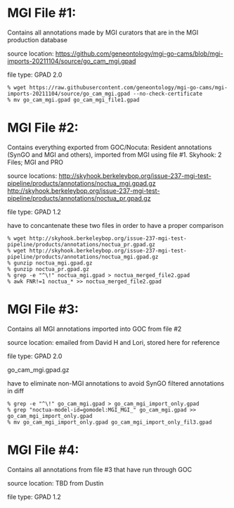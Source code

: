 # MGI File #1: 
Contains all annotations made by MGI curators that are in the MGI production database

source location: https://github.com/geneontology/mgi-go-cams/blob/mgi-imports-20211104/source/go_cam_mgi.gpad

file type: GPAD 2.0

```
% wget https://raw.githubusercontent.com/geneontology/mgi-go-cams/mgi-imports-20211104/source/go_cam_mgi.gpad --no-check-certificate
% mv go_cam_mgi.gpad go_cam_mgi_file1.gpad
```  

# MGI File #2: 
Contains everything exported from GOC/Nocuta: Resident annotations (SynGO and MGI and others), imported from MGI using file #1. 
Skyhook: 2 Files; MGI and PRO

source locations: 
http://skyhook.berkeleybop.org/issue-237-mgi-test-pipeline/products/annotations/noctua_mgi.gpad.gz
http://skyhook.berkeleybop.org/issue-237-mgi-test-pipeline/products/annotations/noctua_pr.gpad.gz


file type: GPAD 1.2

have to concantenate these two files in order to have a proper comparison

```
% wget http://skyhook.berkeleybop.org/issue-237-mgi-test-pipeline/products/annotations/noctua_pr.gpad.gz
% wget http://skyhook.berkeleybop.org/issue-237-mgi-test-pipeline/products/annotations/noctua_mgi.gpad.gz
% gunzip noctua_mgi.gpad.gz 
% gunzip noctua_pr.gpad.gz
% grep -e "^\!" noctua_mgi.gpad > noctua_merged_file2.gpad
% awk FNR!=1 noctua_* >> noctua_merged_file2.gpad
```

# MGI File #3: 
Contains all MGI annotations imported into GOC from file #2

source location: emailed from David H and Lori, stored here for reference

file type: GPAD 2.0

go_cam_mgi.gpad.gz
  
have to eliminate non-MGI annotations to avoid SynGO filtered annotations in diff
```
% grep -e "^\!" go_cam_mgi.gpad > go_cam_mgi_import_only.gpad
% grep "noctua-model-id=gomodel:MGI_MGI_" go_cam_mgi.gpad >> go_cam_mgi_import_only.gpad
% mv go_cam_mgi_import_only.gpad go_cam_mgi_import_only_fil3.gpad
```  
  
# MGI File #4: 
Contains all annotations from file #3 that have run through GOC

source location: TBD from Dustin

file type: GPAD 1.2
  
